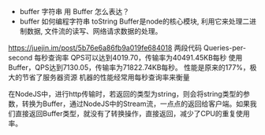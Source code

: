 - buffer 字符串 用 Buffer 怎么表达？
- buffer 如何编程字符串 toString
Buffer是node的核心模块, 利用它来处理二进制数据, 文件流的读写、网络请求数据的处理。

https://juejin.im/post/5b76e6a86fb9a019fe684018
两段代码
Queries-per-second  每秒查询率
QPS可以达到4019.70，传输率为40491.45KB每秒
使用Buffer，QPS达到7130.05，传输率为71822.74KB每秒。 性能是原来的177%，极大的节省了服务器资源 机器的性能经常用每秒查询率来衡量

在NodeJS中，进行http传输时，若返回的类型为string，则会将string类型的参数，转换为Buffer，通过NodeJS中的Stream流，一点点的返回给客户端。如果我们直接返回Buffer类型，就没有了转换操作，直接返回，减少了CPU的重复使用率。




